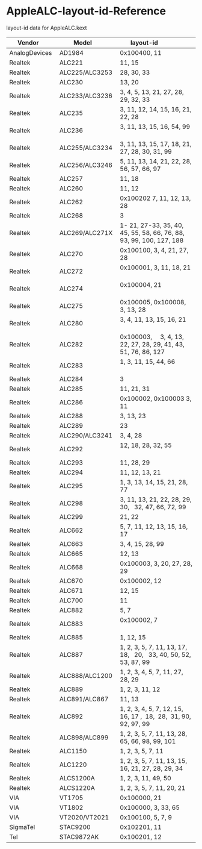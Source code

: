 # AppleALC-layout-id-Reference
layout-id data for AppleALC.kext

| Vendor        | Model          | layout-id                                                           |
| ------------- | -------------- | ------------------------------------------------------------------- |
| AnalogDevices | AD1984         | 0x100400,  11                                                       |
| Realtek       | ALC221         | 11, 15                                                              |
| Realtek       | ALC225/ALC3253 | 28, 30, 33                                                          |
| Realtek       | ALC230         | 13, 20                                                              |
| Realtek       | ALC233/ALC3236 | 3, 4, 5, 13, 21, 27, 28, 29, 32, 33                                 |
| Realtek       | ALC235         | 3, 11, 12, 14, 15, 16, 21, 22, 28                                   |
| Realtek       | ALC236         | 3, 11, 13, 15, 16, 54, 99                                           |
| Realtek       | ALC255/ALC3234 | 3, 11, 13, 15, 17, 18, 21, 27, 28, 30, 31, 99                       |
| Realtek       | ALC256/ALC3246 | 5, 11, 13, 14, 21, 22, 28, 56, 57, 66, 97                           |
| Realtek       | ALC257         | 11, 18                                                              |
| Realtek       | ALC260         | 11, 12                                                              |
| Realtek       | ALC262         | 0x100202  7, 11, 12, 13, 28                                         |
| Realtek       | ALC268         | 3                                                                   |
| Realtek       | ALC269/ALC271X | 1- 21, 27-33, 35, 40, 45, 55, 58, 66, 76, 88, 93, 99, 100, 127, 188 |
| Realtek       | ALC270         | 0x100100,  3, 4, 21, 27, 28                                         |
| Realtek       | ALC272         | 0x100001,  3, 11, 18, 21                                            |
| Realtek       | ALC274         | 0x100004,  21                                                       |
| Realtek       | ALC275         | 0x100005, 0x100008,  3, 13, 28                                      |
| Realtek       | ALC280         | 3, 4, 11, 13, 15, 16, 21                                            |
| Realtek       | ALC282         | 0x100003,     3, 4, 13, 22, 27, 28, 29, 41, 43, 51, 76, 86, 127     |
| Realtek       | ALC283         | 1, 3, 11, 15, 44, 66                                                |
| Realtek       | ALC284         | 3                                                                   |
| Realtek       | ALC285         | 11, 21, 31                                                          |
| Realtek       | ALC286         | 0x100002, 0x100003  3, 11                                           |
| Realtek       | ALC288         | 3, 13, 23                                                           |
| Realtek       | ALC289         | 23                                                                  |
| Realtek       | ALC290/ALC3241 | 3, 4, 28                                                            |
| Realtek       | ALC292         | 12, 18, 28, 32, 55                                                  |
| Realtek       | ALC293         | 11, 28, 29                                                          |
| Realtek       | ALC294         | 11, 12, 13, 21                                                      |
| Realtek       | ALC295         | 1, 3, 13, 14, 15, 21, 28, 77                                        |
| Realtek       | ALC298         | 3, 11, 13, 21, 22, 28, 29, 30,   32, 47, 66, 72, 99                 |
| Realtek       | ALC299         | 21, 22                                                              |
| Realtek       | ALC662         | 5, 7, 11, 12, 13, 15, 16, 17                                        |
| Realtek       | ALC663         | 3, 4, 15, 28, 99                                                    |
| Realtek       | ALC665         | 12, 13                                                              |
| Realtek       | ALC668         | 0x100003,  3, 20, 27, 28, 29                                        |
| Realtek       | ALC670         | 0x100002,  12                                                       |
| Realtek       | ALC671         | 12, 15                                                              |
| Realtek       | ALC700         | 11                                                                  |
| Realtek       | ALC882         | 5, 7                                                                |
| Realtek       | ALC883         | 0x100002,  7                                                        |
| Realtek       | ALC885         | 1, 12, 15                                                           |
| Realtek       | ALC887         | 1, 2, 3, 5, 7, 11, 13, 17, 18,   20,   33, 40, 50, 52, 53, 87, 99   |
| Realtek       | ALC888/ALC1200 | 1, 2, 3, 4, 5, 7, 11, 27, 28, 29                                    |
| Realtek       | ALC889         | 1, 2, 3, 11, 12                                                     |
| Realtek       | ALC891/ALC867  | 11, 13                                                              |
| Realtek       | ALC892         | 1, 2, 3, 4, 5, 7, 12, 15, 16, 17 ,  18,  28,  31, 90, 92, 97, 99    |
| Realtek       | ALC898/ALC899  | 1, 2, 3, 5, 7, 11, 13, 28, 65, 66, 98, 99, 101                      |
| Realtek       | ALC1150        | 1, 2, 3, 5, 7, 11                                                   |
| Realtek       | ALC1220        | 1, 2, 3, 5, 7, 11, 13, 15, 16, 21, 27, 28, 29, 34                   |
| Realtek       | ALCS1200A      | 1, 2, 3, 11, 49, 50                                                 |
| Realtek       | ALCS1220A      | 1, 2, 3, 5, 7, 11, 20, 21                                           |
| VIA           | VT1705         | 0x100000,  21                                                       |
| VIA           | VT1802         | 0x100000,  3, 33, 65                                                |
| VIA           | VT2020/VT2021  | 0x100100,  5, 7, 9                                                  |
| SigmaTel      | STAC9200       | 0x102201,  11                                                       |
| Tel           | STAC9872AK     | 0x100201,  12                                                       |
